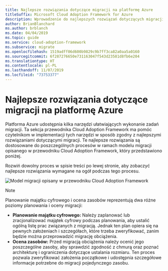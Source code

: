 ```yaml
---
title: Najlepsze rozwiązania dotyczące migracji na platformę Azure
titleSuffix: Microsoft Cloud Adoption Framework for Azure
description: Wprowadzenie do najlepszych rozwiązań dotyczących migracji na platformę Azure
author: BrianBlanchard
ms.author: brblanch
ms.date: 04/04/2019
ms.topic: guide
ms.service: cloud-adoption-framework
ms.subservice: migrate
ms.openlocfilehash: 1519adff06d600b9829c9b7ff3ca82a0aa5a0160
ms.sourcegitcommit: 6f287276650e731163047f543d23581d8fb6e204
ms.translationtype: HT
ms.contentlocale: pl-PL
ms.lasthandoff: 11/07/2019
ms.locfileid: "73753377"
---
```

# <a name="azure-migration-best-practices"></a>Najlepsze rozwiązania dotyczące migracji na platformę Azure

Platforma Azure udostępnia kilka narzędzi ułatwiających wykonanie zadań migracji. Ta sekcja przewodnika Cloud Adoption Framework ma pomóc czytelnikom w implementacji tych narzędzi w sposób zgodny z najlepszymi rozwiązaniami dotyczącymi migracji. Te najlepsze rozwiązania są dostosowane do poszczególnych procesów w ramach modelu migracji opisanego w przewodniku Cloud Adoption Framework, który przedstawiono poniżej.

Rozwiń dowolny proces w spisie treści po lewej stronie, aby zobaczyć najlepsze rozwiązania wymagane na ogół podczas tego procesu.

![Model migracji opisany w przewodniku Cloud Adoption Framework](../../_images/operational-transformation-migrate.png)

> [!NOTE]
> Planowanie majątku cyfrowego i ocena zasobów reprezentują dwa różne poziomy planowania i oceny migracji:
>
> - **Planowanie majątku cyfrowego:** Należy zaplanować lub zracjonalizować majątek cyfrowy podczas planowania, aby ustalić ogólną listę prac związanych z migracją. Jednak ten plan opiera się na pewnych założeniach i szczegółach, które trzeba zweryfikować, zanim będzie można przeprowadzić migrację obciążenia.
> - **Ocena zasobów:** Przed migracją obciążenia należy ocenić jego poszczególne zasoby, aby sprawdzić zgodność z chmurą oraz poznać architekturę i ograniczenia dotyczące ustalania rozmiaru. Ten proces pozwala zweryfikować założenia początkowe i udostępnia szczegółowe informacje potrzebne do migracji pojedynczego zasobu.
